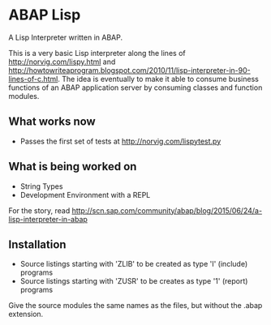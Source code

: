 # ABAP Lisp

A Lisp Interpreter written in ABAP.

This is a very basic Lisp interpreter along the lines of http://norvig.com/lispy.html and http://howtowriteaprogram.blogspot.com/2010/11/lisp-interpreter-in-90-lines-of-c.html.
The idea is eventually to make it able to consume business functions of an ABAP application server by consuming classes and function modules.

## What works now

* Passes the first set of tests at http://norvig.com/lispytest.py

## What is being worked on

* String Types
* Development Environment with a REPL

For the story, read http://scn.sap.com/community/abap/blog/2015/06/24/a-lisp-interpreter-in-abap

## Installation

* Source listings starting with 'ZLIB' to be created as type 'I' (include) programs
* Source listings starting with 'ZUSR' to be creates as type '1' (report) programs

Give the source modules the same names as the files, but without the .abap extension.
